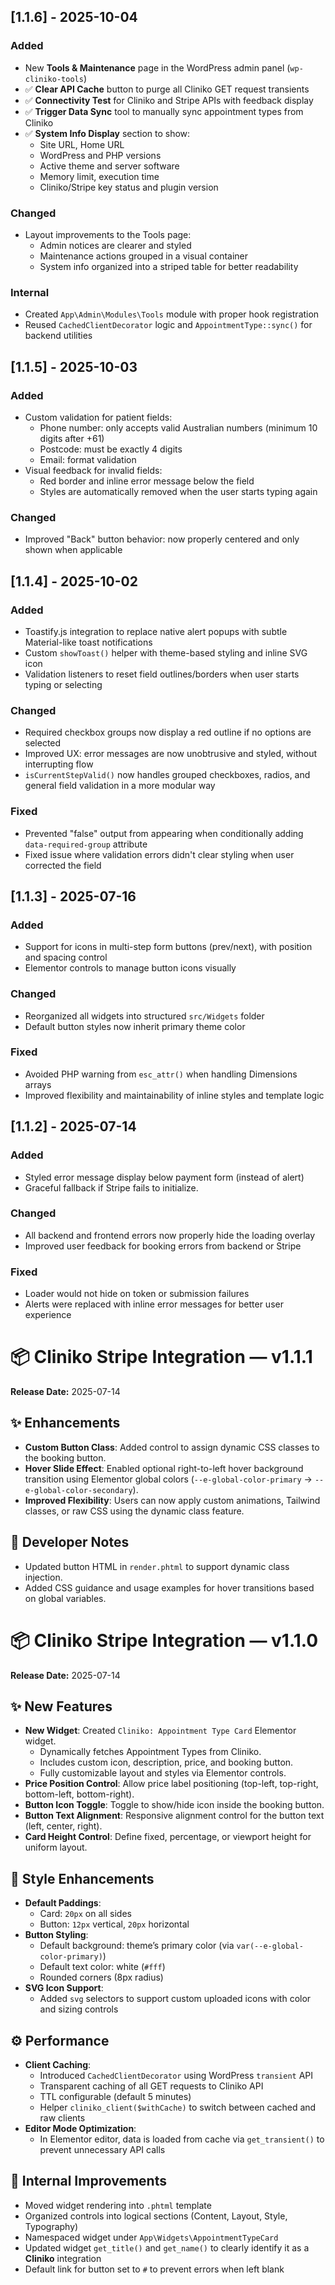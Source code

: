 ## [1.1.6] - 2025-10-04

### Added
- New **Tools & Maintenance** page in the WordPress admin panel (`wp-cliniko-tools`)
- ✅ **Clear API Cache** button to purge all Cliniko GET request transients
- ✅ **Connectivity Test** for Cliniko and Stripe APIs with feedback display
- ✅ **Trigger Data Sync** tool to manually sync appointment types from Cliniko
- ✅ **System Info Display** section to show:
  - Site URL, Home URL
  - WordPress and PHP versions
  - Active theme and server software
  - Memory limit, execution time
  - Cliniko/Stripe key status and plugin version

### Changed
- Layout improvements to the Tools page:
  - Admin notices are clearer and styled
  - Maintenance actions grouped in a visual container
  - System info organized into a striped table for better readability

### Internal
- Created `App\Admin\Modules\Tools` module with proper hook registration
- Reused `CachedClientDecorator` logic and `AppointmentType::sync()` for backend utilities


## [1.1.5] - 2025-10-03

### Added
- Custom validation for patient fields:
  - Phone number: only accepts valid Australian numbers (minimum 10 digits after +61)
  - Postcode: must be exactly 4 digits
  - Email: format validation
- Visual feedback for invalid fields:
  - Red border and inline error message below the field
  - Styles are automatically removed when the user starts typing again

### Changed
- Improved "Back" button behavior: now properly centered and only shown when applicable

## [1.1.4] - 2025-10-02

### Added
- Toastify.js integration to replace native alert popups with subtle Material-like toast notifications
- Custom `showToast()` helper with theme-based styling and inline SVG icon
- Validation listeners to reset field outlines/borders when user starts typing or selecting

### Changed
- Required checkbox groups now display a red outline if no options are selected
- Improved UX: error messages are now unobtrusive and styled, without interrupting flow
- `isCurrentStepValid()` now handles grouped checkboxes, radios, and general field validation in a more modular way

### Fixed
- Prevented "false" output from appearing when conditionally adding `data-required-group` attribute
- Fixed issue where validation errors didn't clear styling when user corrected the field

## [1.1.3] - 2025-07-16

### Added
- Support for icons in multi-step form buttons (prev/next), with position and spacing control
- Elementor controls to manage button icons visually

### Changed
- Reorganized all widgets into structured `src/Widgets` folder
- Default button styles now inherit primary theme color

### Fixed
- Avoided PHP warning from `esc_attr()` when handling Dimensions arrays
- Improved flexibility and maintainability of inline styles and template logic

## [1.1.2] - 2025-07-14

### Added
- Styled error message display below payment form (instead of alert)
- Graceful fallback if Stripe fails to initialize.

### Changed
- All backend and frontend errors now properly hide the loading overlay
- Improved user feedback for booking errors from backend or Stripe

### Fixed
- Loader would not hide on token or submission failures
- Alerts were replaced with inline error messages for better user experience

# 📦 Cliniko Stripe Integration — v1.1.1

**Release Date:** 2025-07-14

## ✨ Enhancements

- **Custom Button Class**: Added control to assign dynamic CSS classes to the booking button.
- **Hover Slide Effect**: Enabled optional right-to-left hover background transition using Elementor global colors (`--e-global-color-primary` → `--e-global-color-secondary`).
- **Improved Flexibility**: Users can now apply custom animations, Tailwind classes, or raw CSS using the dynamic class feature.

## 🧰 Developer Notes

- Updated button HTML in `render.phtml` to support dynamic class injection.
- Added CSS guidance and usage examples for hover transitions based on global variables.


# 📦 Cliniko Stripe Integration — v1.1.0

**Release Date:** 2025-07-14

## ✨ New Features

- **New Widget**: Created `Cliniko: Appointment Type Card` Elementor widget.
  - Dynamically fetches Appointment Types from Cliniko.
  - Includes custom icon, description, price, and booking button.
  - Fully customizable layout and styles via Elementor controls.
- **Price Position Control**: Allow price label positioning (top-left, top-right, bottom-left, bottom-right).
- **Button Icon Toggle**: Toggle to show/hide icon inside the booking button.
- **Button Text Alignment**: Responsive alignment control for the button text (left, center, right).
- **Card Height Control**: Define fixed, percentage, or viewport height for uniform layout.

## 🎨 Style Enhancements

- **Default Paddings**:
  - Card: `20px` on all sides
  - Button: `12px` vertical, `20px` horizontal
- **Button Styling**:
  - Default background: theme’s primary color (via `var(--e-global-color-primary)`)
  - Default text color: white (`#fff`)
  - Rounded corners (8px radius)
- **SVG Icon Support**:
  - Added `svg` selectors to support custom uploaded icons with color and sizing controls

## ⚙️ Performance

- **Client Caching**:
  - Introduced `CachedClientDecorator` using WordPress `transient` API
  - Transparent caching of all GET requests to Cliniko API
  - TTL configurable (default 5 minutes)
  - Helper `cliniko_client($withCache)` to switch between cached and raw clients
- **Editor Mode Optimization**:
  - In Elementor editor, data is loaded from cache via `get_transient()` to prevent unnecessary API calls

## 🧹 Internal Improvements

- Moved widget rendering into `.phtml` template
- Organized controls into logical sections (Content, Layout, Style, Typography)
- Namespaced widget under `App\Widgets\AppointmentTypeCard`
- Updated widget `get_title()` and `get_name()` to clearly identify it as a **Cliniko** integration
- Default link for button set to `#` to prevent errors when left blank
